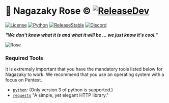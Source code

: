 # 🌸 Nagazaky Rose &copy; [![ReleaseDev](https://img.shields.io/badge/release-v2.0--dev-red)](https://github.com/TavernaDosHackers/Nagazaky/tree/dev)

[![License](https://img.shields.io/badge/License-MIT-critical.svg?style=flat-square-circle)](https://github.com/TavernaDosHackers/Nagazaky/blob/dev/LICENSE) 
[![Python](https://img.shields.io/badge/Python-3.8-yellow.svg?style=flat-square-circle&logo=python)](https://www.python.org/)
[![ReleaseStable](https://img.shields.io/badge/release-v1.0--alpha-yellow)](https://github.com/TavernaDosHackers/Nagazaky/tree/master)
[![Discord](https://img.shields.io/badge/Taverna_dos_Hackers-grey.svg?style=flat-square-circle&logo=discord)](https://discord.gg/jjzWjhX)

**_"We don't know what it is and what it will be ... we just know it's cool."_**

![Rose](https://i.imgur.com/KL3BNXP.gif)

### Required Tools

It is extremely important that you have the mandatory tools listed below for Nagazaky to work.
We recommend that you use an operating system with a focus on Pentest.

* [`python`](https://www.python.org/): (Only version 3 of python is supported.)
* [`requests`](https://requests.readthedocs.io/) "A simple, yet elegant HTTP library."